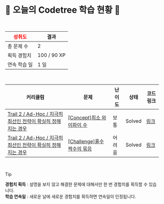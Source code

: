 # 🌲 오늘의 Codetree 학습 현황 🌲

<br />

| <span style="color:red;display:block;text-align:center;"> **성취도**</span> | 결과 |
|---|---|
| 총 문제 수 | 2 |
| 획득 경험치 | 100 / 90 XP |
| 연속 학습 일 | 1 일 |

<br />

|커리큘럼|문제|난이도|상태|코드 링크|
|---|---|---|---|---|
|[Trail 2 / Ad-Hoc / 지극히 최선인 전략이 확실히 정해지는 경우](https://www.codetree.ai/trail-info/novice-mid/)|[[Concept]최소 와이파이 수](https://www.codetree.ai/trails/complete/curated-cards/intro-minimum-number-of-wifi/)|보통|Solved|[링크](https://github.com/Frusciante/codetree/blob/main/250610/%EC%B5%9C%EC%86%8C%20%EC%99%80%EC%9D%B4%ED%8C%8C%EC%9D%B4%20%EC%88%98/minimum-number-of-wifi.c)|
|[Trail 2 / Ad-Hoc / 지극히 최선인 전략이 확실히 정해지는 경우](https://www.codetree.ai/trail-info/novice-mid/)|[[Challenge]홀수 짝수의 묶음](https://www.codetree.ai/trails/complete/curated-cards/challenge-odd-even-bundle/)|어려움|Solved|[링크](https://github.com/Frusciante/codetree/blob/main/250610/%ED%99%80%EC%88%98%20%EC%A7%9D%EC%88%98%EC%9D%98%20%EB%AC%B6%EC%9D%8C/odd-even-bundle.c)|


<br />

> [!TIP]
> **경험치 획득** : 설명을 보지 않고 해결한 문제에 대해서만 한 번 경험치를 획득할 수 있습니다.  
> **학습 연속일** : 새로운 날에 새로운 경험치를 획득하면 연속일이 인정됩니다.


